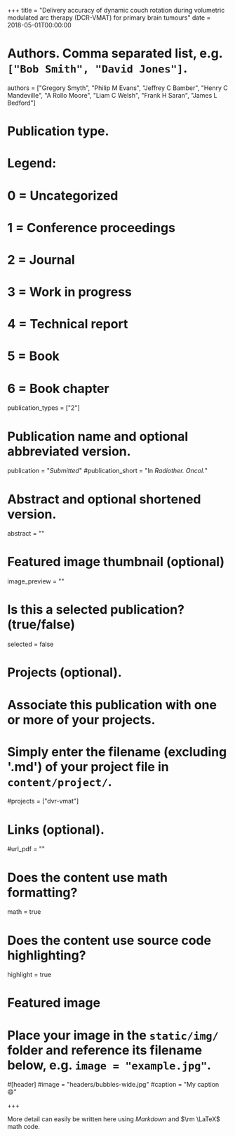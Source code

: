 +++
title = "Delivery accuracy of dynamic couch rotation during volumetric modulated arc therapy (DCR-VMAT) for primary brain tumours"
date = 2018-05-01T00:00:00

# Authors. Comma separated list, e.g. `["Bob Smith", "David Jones"]`.
authors = ["Gregory Smyth", "Philip M Evans", "Jeffrey C Bamber", "Henry C Mandeville", "A Rollo Moore", "Liam C Welsh", "Frank H Saran", "James L Bedford"]

# Publication type.
# Legend:
# 0 = Uncategorized
# 1 = Conference proceedings
# 2 = Journal
# 3 = Work in progress
# 4 = Technical report
# 5 = Book
# 6 = Book chapter
publication_types = ["2"]

# Publication name and optional abbreviated version.
publication = "*Submitted*"
#publication_short = "In *Radiother. Oncol.*"

# Abstract and optional shortened version.
abstract = ""

# Featured image thumbnail (optional)
image_preview = ""

# Is this a selected publication? (true/false)
selected = false

# Projects (optional).
#   Associate this publication with one or more of your projects.
#   Simply enter the filename (excluding '.md') of your project file in `content/project/`.
#projects = ["dvr-vmat"]

# Links (optional).
#url_pdf = ""


# Does the content use math formatting?
math = true

# Does the content use source code highlighting?
highlight = true

# Featured image
# Place your image in the `static/img/` folder and reference its filename below, e.g. `image = "example.jpg"`.
#[header]
#image = "headers/bubbles-wide.jpg"
#caption = "My caption :smile:"

+++

More detail can easily be written here using *Markdown* and $\rm \LaTeX$ math code.
